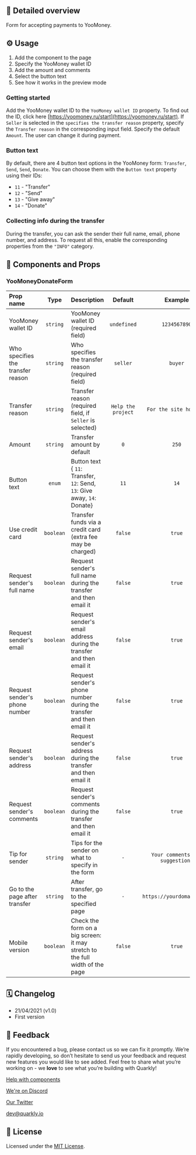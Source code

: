 ## 📖 Detailed overview

Form for accepting payments to YooMoney.

## ⚙️ Usage

1.  Add the component to the page
2.  Specify the YooMoney wallet ID
3.  Add the amount and comments
4.  Select the button text
5.  See how it works in the preview mode

### Getting started

Add the YooMoney wallet ID to the `YooMoney wallet ID` property. To find out the ID, click here [https://yoomoney.ru/start](https://yoomoney.ru/start). If `Seller` is selected in the `specifies the transfer reason` property, specify the `Transfer reason` in the corresponding input field. Specify the default `Amount`. The user can change it during payment.

### Button text

By default, there are 4 button text options in the YooMoney form: `Transfer`, `Send`, `Send`, `Donate`. You can choose them with the `Button text` property using their IDs:

-   `11` - "Transfer"
-   `12` - "Send"
-   `13` - "Give away"
-   `14` - "Donate"

### Collecting info during the transfer

During the transfer, you can ask the sender their full name, email, phone number, and address. To request all this, enable the corresponding properties from the `"INFO"` category.

## 🧩 Components and Props

### YooMoneyDonateForm

| Prop name                         |   Type    | Description                                                                  |      Default       |             Example             |
| :-------------------------------- | :-------: | :--------------------------------------------------------------------------- | :----------------: | :-----------------------------: |
| YooMoney wallet ID                | `string`  | YooMoney wallet ID (required field)                                          |    `undefined`     |          `1234567890`           |
| Who specifies the transfer reason | `string`  | Who specifies the transfer reason (required field)                           |      `seller`      |             `buyer`             |
| Transfer reason                   | `string`  | Transfer reason (required field, if `Seller` is selected)                    | `Help the project` |     `For the site hosting`      |
| Amount                            | `string`  | Transfer amount by default                                                   |        `0`         |              `250`              |
| Button text                       |  `enum`   | Button text { `11`: Transfer, `12`: Send, `13`: Give away, `14`: Donate}     |        `11`        |              `14`               |
| Use credit card                   | `boolean` | Transfer funds via a credit card (extra fee may be charged)                  |      `false`       |             `true`              |
| Request sender's full name        | `boolean` | Request sender's full name during the transfer and then email it             |      `false`       |             `true`              |
| Request sender's email            | `boolean` | Request sender's email address during the transfer and then email it         |      `false`       |             `true`              |
| Request sender's phone number     | `boolean` | Request sender's phone number during the transfer and then email it          |      `false`       |             `true`              |
| Request sender's address          | `boolean` | Request sender's address during the transfer and then email it               |      `false`       |             `true`              |
| Request sender's comments         | `boolean` | Request sender's comments during the transfer and then email it              |      `false`       |             `true`              |
| Tip for sender                    | `string`  | Tips for the sender on what to specify in the form                           |        `-`         | `Your comments and suggestions` |
| Go to the page after transfer     | `string`  | After transfer, go to the specified page                                     |        `-`         |    `https://yourdomain.name`    |
| Mobile version                    | `boolean` | Check the form on a big screen: it may stretch to the full width of the page |      `false`       |             `true`              |

## 🗓 Changelog

-   21/04/2021 (v1.0)
-   First version

## 📮 Feedback

If you encountered a bug, please contact us so we can fix it promptly. We’re rapidly developing, so don’t hesitate to send us your feedback and request new features you would like to see added. Feel free to share what you’re working on - we **love** to see what you’re building with Quarkly!

[Help with components](https://community.quarkly.io/c/requests/11)

[We're on Discord](https://discord.gg/SuF9vCMJGW)

[Our Twitter](https://twitter.com/quarklyapp)

[dev@quarkly.io](mailto:dev@quarkly.io)

## 📝 License

Licensed under the [MIT License](./LICENSE).
